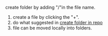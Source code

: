 create folder by adding "/"in the file name. 

1. create a file by clicking the "+".
2. do what suggested in [create folder in repo](https://github.com/STAT545-UBC/zhongqi_chen/blob/master/newfile/create_folder_in_repo.md)
3. file can be moved locally into folders.